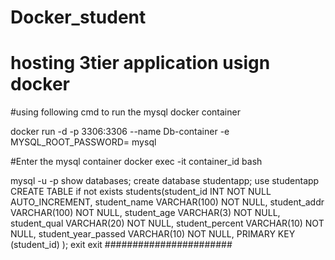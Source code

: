 # Docker_student

# hosting 3tier application usign docker
#using following cmd to run the  mysql docker container

docker run -d -p 3306:3306 --name Db-container -e MYSQL_ROOT_PASSWORD=<PASSWD> mysql

#Enter the mysql container
docker exec -it container_id bash

mysql -u<root> -p<passwd>
show databases;
create database studentapp;
use studentapp
CREATE TABLE if not exists students(student_id INT NOT NULL AUTO_INCREMENT,
	student_name VARCHAR(100) NOT NULL,
    student_addr VARCHAR(100) NOT NULL,
	student_age VARCHAR(3) NOT NULL,
	student_qual VARCHAR(20) NOT NULL,
	student_percent VARCHAR(10) NOT NULL,
	student_year_passed VARCHAR(10) NOT NULL,
	PRIMARY KEY (student_id)
);
exit
exit 
#######################

